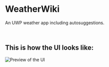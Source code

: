 # WeatherWiki
An UWP weather app including autosuggestions.

<br>

## This is how the UI looks like:

![Preview of the UI](https://raw.github.com/carljohandanling/weatherwiki/master/preview-ui.png)